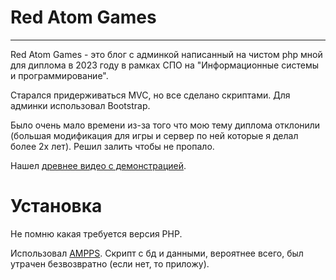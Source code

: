 # Red Atom Games
---
Red Atom Games - это блог с админкой написанный на чистом php мной для диплома в 2023 году в рамках СПО на "Информационные системы и программирование".

Старался придерживаться MVC, но все сделано скриптами. Для админки использовал Bootstrap.

Было очень мало времени из-за того что мою тему диплома отклонили (большая модификация для игры и сервер по ней которые я делал более 2х лет). Решил залить чтобы не пропало.

Нашел [древнее видео с демонстрацией](https://drive.google.com/file/d/1HA0pIXaxEai3O4guo8LpWm_QS95xwMHW/view).

# Установка

Не помню какая требуется версия PHP.

Использовал [AMPPS](https://ampps.com/). Скрипт с бд и данными, вероятнее всего, был утрачен безвозвратно (если нет, то приложу).
